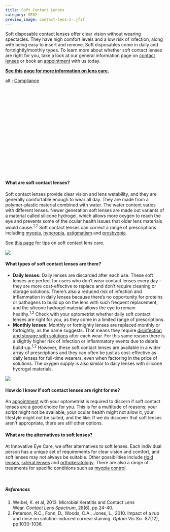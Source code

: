 ```yaml
---
title: Soft Contact Lenses
category: SE02
preview_image: contact-lens-2-.jfif
---
```

<div class="employee-heading">
<p><p>Soft disposable contact lenses offer clear vision without wearing spectacles. They have high comfort levels and a low risk of infection, along with being easy to insert and remove. Soft disposables come in daily and fortnightly/monthly types. To learn more about whether soft contact lenses are right for you, take a look at our general information page on <a href="/what-we-do/contact-lenses">contact lenses</a> or book an <a href="/what-we-do/eye-exam">appointment</a> with us today.</p>

<b>[See this page for more information on lens care.](https://innovativeeyecare.com.au/patient-resources/care-of-soft-disposable-contact-lenses/)</b>

</p>
</div>
<div class="myWrapper" style="position: relative; padding-bottom: 56.25%; height: 0;"><!--\\\\\\\\[if IE]><iframe frameborder="0" type="text/html" src="https://2689-2347.captiv8online.com/animations/embed/one/cl-comp?player_width=100%&player_height=100%&site_company_language=34&autostart=false" width="100%" height="100%" style="position:absolute;top:0;left:0;width:100%;height:100%;"></iframe><!\\\\\\\\[endif]--><!--\\\\\\\\[if !IE]> <--><object data="https://2689-2347.captiv8online.com/animations/embed/one/cl-comp?player_width=100%&player_height=100%&site_company_language=34&autostart=false" type="text/html" width="100%" height="100%" style="position:absolute;top:0;left:0;width:100%;height:100%;">  alt : <a href="https://2689-2347.captiv8online.com/animations/embed/one/cl-comp?player_width=100%&player_height=100%&site_company_language=34&autostart=false">Compliance</a></object><!--> <!\\\\\\\\[endif]--></div>

<br>

#### What are soft contact lenses?

Soft contact lenses provide clear vision and lens wetability, and they are generally comfortable enough to wear all day. They are made from a polymer-plastic material combined with water. The water content varies with different lenses. Newer generation soft lenses are made out variants of a material called silicone hydrogel, which allows more oxygen to reach the eye and prevents some of the ocular health issues that older lens materials would cause.<sup>1,2</sup> Soft contact lenses can correct a range of prescriptions including [myopia](/what-we-do/myopia), [hyperopia](/what-we-do/hyperopia), [astigmatism](/what-we-do/astigmatism) and [presbyopia](/what-we-do/presbyopia).

See [this page](https://innovativeeyecare.com.au/patient-resources/tips-for-long-term-success-with-your-soft-disposable-contact-lenses) for tips on soft contact lens care.

![](/uploads/soft-lens-finger.jpg)

#### What types of soft contact lenses are there?

* **Daily lenses:** Daily lenses are discarded after each use. These soft lenses are perfect for users who don’t wear contact lenses every day – they are more cost-effective to replace and don’t require cleaning or storage solutions. There’s also a reduced risk of infection and inflammation in daily lenses because there’s no opportunity for proteins or pathogens to build up on the lens with such frequent replacement, and the silicone hydrogel material allows the eye to remain healthy.<sup>1,2</sup> Check with your optometrist whether daily soft contact lenses are right for you, as they come in a limited range of prescriptions.
* **Monthly lenses:** Monthly or fortnightly lenses are replaced monthly or fortnightly, as the name suggests. That means they require [disinfection and storage with solutions](https://eyesolutions.com.au/) after each wear. For this same reason there is a slightly higher risk of infection or inflammatory events due to debris build-up.<sup>1,2</sup> However, these soft contact lenses are available in a wider array of prescriptions and they can often be just as cost-effective as daily lenses for full-time wearers, even when factoring in the price of solutions. The oxygen supply is also similar to daily lenses with silicone hydrogel materials.

![](/uploads/contact-lens.jpg)

#### How do I know if soft contact lenses are right for me?

An <a href="/what-we-do/eye-exam">appointment</a> with your optometrist is required to discern if soft contact lenses are a good choice for you. This is for a multitude of reasons; your script might not be available, your ocular health might not allow it, your lifestyle might not be suited, and the like. If we do discover that soft lenses aren't appropriate, there are still other options.

#### What are the alternatives to soft lenses?

At Innovative Eye Care, we offer alternatives to soft lenses. Each individual person has a unique set of requirements for clear vision and comfort, and soft lenses may not always be suitable. Other possibilities include [rigid lenses](/what-we-do/rigid-gas-permeable-contact-lenses), [scleral lenses](/what-we-do/scleral-contact-lenses) and [orthokeratology](/what-we-do/orthokeratology-corneal-reshaping). There are also a range of treatments for specific conditions such as [myopia control](/what-we-do/myopia-control).

<br>

##### References

1. Weibel, K. et al, 2013. Microbial Keratitis and Contact Lens Wear. *Contact Lens Spectrum*, 28(6), pp.24-40.
2. Peterson, R.C., Fonn, D., Woods, C.A., Jones, L., 2010. Impact of a rub and rinse on solution-induced corneal staining. *Optom Vis Sci.* 87(12), pp.1030-1036.